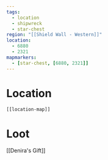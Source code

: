 ```yaml
---
tags:
  - location
  - shipwreck
  - star-chest
region: "[[Shield Wall - Western]]"
location:
  - 6880
  - 2321
mapmarkers:
  - [star-chest, [6880, 2321]]
---
```

# Location
```meta-bind-embed
[[location-map]]
```
# Loot
[[Denira's Gift]]